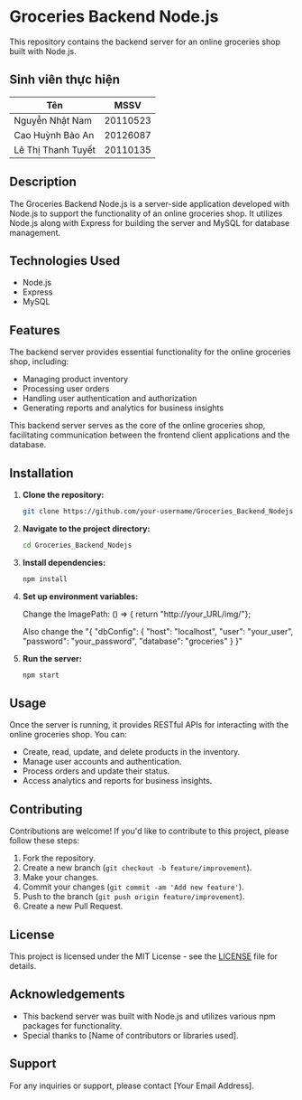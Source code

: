 # Groceries Backend Node.js

This repository contains the backend server for an online groceries shop built with Node.js.

## Sinh viên thực hiện

| Tên                | MSSV     |
| ------------------ | -------- |
| Nguyễn Nhật Nam    | 20110523 |
| Cao Huỳnh Bảo An   | 20126087 |
| Lê Thị Thanh Tuyết | 20110135 |

## Description

The Groceries Backend Node.js is a server-side application developed with Node.js to support the functionality of an online groceries shop. It utilizes Node.js along with Express for building the server and MySQL for database management.

## Technologies Used

- Node.js
- Express
- MySQL

## Features

The backend server provides essential functionality for the online groceries shop, including:

- Managing product inventory
- Processing user orders
- Handling user authentication and authorization
- Generating reports and analytics for business insights

This backend server serves as the core of the online groceries shop, facilitating communication between the frontend client applications and the database.

## Installation

1. **Clone the repository:**

   ```bash
   git clone https://github.com/your-username/Groceries_Backend_Nodejs.git
   ```

2. **Navigate to the project directory:**

   ```bash
   cd Groceries_Backend_Nodejs
   ```

3. **Install dependencies:**

   ```bash
   npm install
   ```

4. **Set up environment variables:**

   Change the ImagePath: () => {
   return "http://your_URL/img/"};

   Also change the "{
   "dbConfig": {
   "host": "localhost",
   "user": "your_user",
   "password": "your_password",
   "database": "groceries"
   }
   }"

5. **Run the server:**

   ```bash
   npm start
   ```

## Usage

Once the server is running, it provides RESTful APIs for interacting with the online groceries shop. You can:

- Create, read, update, and delete products in the inventory.
- Manage user accounts and authentication.
- Process orders and update their status.
- Access analytics and reports for business insights.

## Contributing

Contributions are welcome! If you'd like to contribute to this project, please follow these steps:

1. Fork the repository.
2. Create a new branch (`git checkout -b feature/improvement`).
3. Make your changes.
4. Commit your changes (`git commit -am 'Add new feature'`).
5. Push to the branch (`git push origin feature/improvement`).
6. Create a new Pull Request.

## License

This project is licensed under the MIT License - see the [LICENSE](LICENSE) file for details.

## Acknowledgements

- This backend server was built with Node.js and utilizes various npm packages for functionality.
- Special thanks to [Name of contributors or libraries used].

## Support

For any inquiries or support, please contact [Your Email Address].
